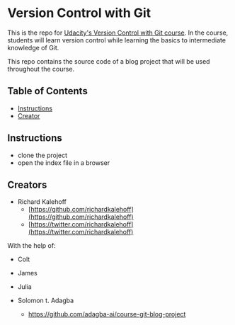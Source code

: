 # Version Control with Git

This is the repo for [Udacity's Version Control with Git course](https://www.udacity.com/course/version-control-with-git--ud123). In the course, students will learn version control while learning the basics to intermediate knowledge of Git.

This repo contains the source code of a blog project that will be used throughout the course.

## Table of Contents

* [Instructions](#instructions)
* [Creator](#creators)

## Instructions

* clone the project
* open the index file in a browser

## Creators

* Richard Kalehoff
    - [https://github.com/richardkalehoff](https://github.com/richardkalehoff)
    - [https://twitter.com/richardkalehoff](https://twitter.com/richardkalehoff)

With the help of:

* Colt
* James
* Julia

* Solomon t. Adagba
     - https://github.com/adagba-ai/course-git-blog-project
